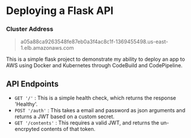 # Deploying a Flask API

### Cluster Address

> a05a88ca9263548fe87eb0a3f4ac8c1f-1369455498.us-east-1.elb.amazonaws.com

This is a simple flask project to demonstrate my ability to deploy an app to AWS using Docker and Kubernetes through CodeBuild and CodePipeline.

## API Endpoints

- `GET '/'` : This is a simple health check, which returns the response 'Healthy'.
- `POST '/auth'` :  This takes a email and password as json arguments and returns a JWT based on a custom secret.
- `GET '/contents'` : This requires a valid JWT, and returns the un-encrpyted contents of that token.

